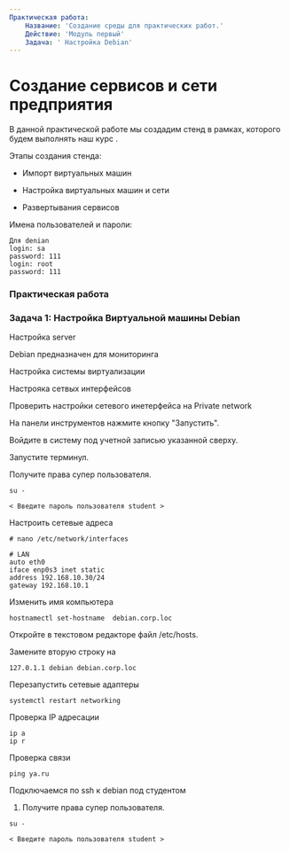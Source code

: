 ```yaml
---
Практическая работа:
    Название: 'Создание среды для практических работ.'
    Действие: 'Модуль первый'
    Задача: ' Настройка Debian'
---
```

# **Создание сервисов и сети предприятия**

В данной практической работе мы создадим стенд в рамках, которого будем выполнять наш курс .

Этапы создания стенда:

- Импорт виртуальных машин

- Настройка виртуальных машин и сети

- Развертывания сервисов

Имена пользователей и пароли:
```
Для denian
login: sa 
password: 111
login: root 
password: 111
```

### **Практическая работа**

### **Задача 1: Настройка Виртуальной машины Debian**

Настройка server

Debian предназначен для мониторинга

Настройка системы виртуализации 

Настрояка сетвых интерфейсов

Проверить настройки сетевого инетерфейса на Private network
  
На панели инструментов нажмите кнопку "Запустить".

Войдите в систему под учетной записью указанной сверху.

Запустите терминул.

Получите права супер пользователя.
```
su -
```
```
< Введите пароль пользователя student >
```
Настроить сетевые адреса
    
```
# nano /etc/network/interfaces
```
```
# LAN
auto eth0
iface enp0s3 inet static
address 192.168.10.30/24
gateway 192.168.10.1

```

Изменить имя компьютера
```
hostnamectl set-hostname  debian.corp.loc
```
Откройте в текстовом редакторе файл /etc/hosts.

Замените вторую строку на
```
127.0.1.1 debian debian.corp.loc
```

Перезапустить сетевые адаптеры
```
systemctl restart networking
```
Проверка IP адресации
```
ip a
ip r
```
Проверка связи
```
ping ya.ru
```


Подключаемся по ssh к debian под студентом

1. Получите права супер пользователя.

```
su -
```
```
< Введите пароль пользователя student >
```
